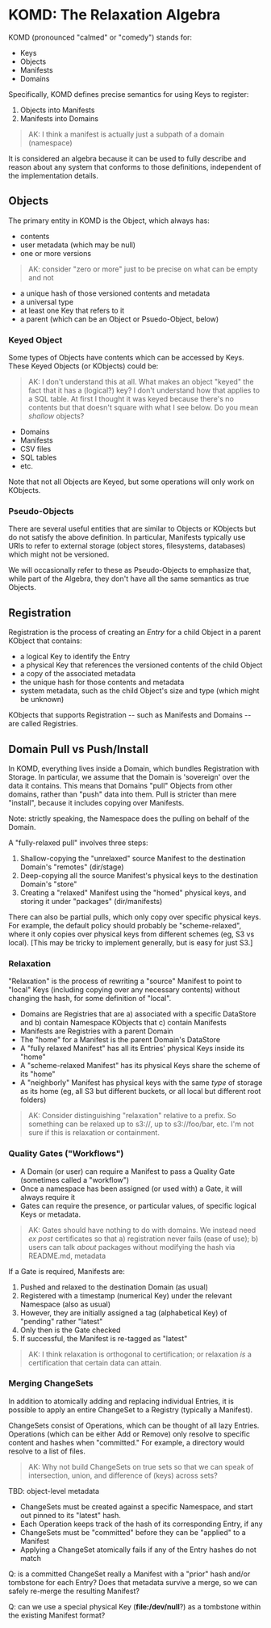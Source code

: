 # KOMD: The Relaxation Algebra

KOMD (pronounced "calmed" or "comedy") stands for:

- Keys
- Objects
- Manifests
- Domains

Specifically, KOMD defines precise semantics for using Keys to register:

1. Objects into Manifests
2. Manifests into Domains

> AK: I think a manifest is actually just a subpath of a domain (namespace)

It is considered an algebra because it can be used to fully describe and reason about
any system that conforms to those definitions, independent of the implementation details.  

## Objects

The primary entity in KOMD is the Object, which always has:

- contents
- user metadata (which may be null)
- one or more versions

> AK: consider "zero or more" just to be precise on what can be empty and not

- a unique hash of those versioned contents and metadata
- a universal type
- at least one Key that refers to it
- a parent (which can be an Object or Psuedo-Object, below)

### Keyed Object

Some types of Objects have contents which can be accessed by Keys. These Keyed Objects (or KObjects) could be:

> AK: I don't understand this at all. What makes an object "keyed" the fact that it has a (logical?) key?
> I don't understand how that applies to a SQL table.
> At first I thought it was keyed because there's no contents but that doesn't square with what I see below.
> Do you mean _shallow_ objects?

- Domains
- Manifests
- CSV files
- SQL tables
- etc.

Note that not all Objects are Keyed, but some operations will only work on KObjects.  

### Pseudo-Objects

There are several useful entities that are similar to Objects or KObjects but do not satisfy the above definition.
In particular, Manifests typically use URIs to refer to external storage (object stores, filesystems, databases)
which might not be versioned.
  
We will occasionally refer to these as Pseudo-Objects to emphasize that,
while part of the Algebra, they don't have all the same semantics as true Objects.

## Registration

Registration is the process of creating an _Entry_ for a child Object in a parent KObject that contains:

- a logical Key to identify the Entry
- a physical Key that references the versioned contents of the child Object
- a copy of the associated metadata
- the unique hash for those contents and metadata
- system metadata, such as the child Object's size and type (which might be unknown)

KObjects that supports Registration -- such as Manifests and Domains -- are called Registries.

## Domain Pull vs Push/Install

In KOMD, everything lives inside a Domain, which bundles Registration with Storage.
In particular, we assume that the Domain is 'sovereign' over the data it contains.
This means that Domains "pull" Objects from other domains, rather than "push" data into them.
Pull is stricter than mere "install", because it includes copying over Manifests.

Note: strictly speaking, the Namespace does the pulling on behalf of the Domain.

A "fully-relaxed pull" involves three steps:

1. Shallow-copying the "unrelaxed" source Manifest to the destination Domain's "remotes" (dir/stage)
2. Deep-copying all the source Manifest's physical keys to the destination Domain's "store"
3. Creating a "relaxed" Manifest using the "homed" physical keys,
   and storing it under "packages" (dir/manifests)

There can also be partial pulls, which only copy over specific physical keys.
For example, the default policy should probably be "scheme-relaxed",
where it only copies over physical keys from different schemes (eg, S3 vs local).
[This may be tricky to implement generally, but is easy for just S3.]

### Relaxation

"Relaxation" is the process of rewriting a "source" Manifest to point to "local" Keys
(including copying over any necessary contents) without changing the hash,
for some definition of "local".

- Domains are Registries that are
  a) associated with a specific DataStore and
  b) contain Namespace KObjects that
  c) contain Manifests
- Manifests are Registries with a parent Domain
- The "home" for a Manifest is the parent Domain's DataStore
- A "fully relaxed Manifest" has all its Entries' physical Keys inside its "home"
- A "scheme-relaxed Manifest" has its physical Keys share the scheme of its "home"
- A "neighborly" Manifest has physical keys with the same _type_ of storage as its home (eg, all S3 but different buckets, or all local but different root folders)

> AK: Consider distinguishing "relaxation" relative to a prefix. So something can be relaxed up to s3://,
> up to s3://foo/bar, etc.
> I'm not sure if this is relaxation or containment.

### Quality Gates ("Workflows")

- A Domain (or user) can require a Manifest to pass a Quality Gate (sometimes called a "workflow")
- Once a namespace has been assigned (or used with) a Gate, it will always require it
- Gates can require the presence, or particular values, of specific logical Keys or metadata.

> AK: Gates should have nothing to do with domains. We instead need _ex post_ certificates so that
> a) registration never fails (ease of use);
> b) users can talk _about_ packages without modifying the hash
> via README.md, metadata  

If a Gate is required, Manifests are:

1. Pushed and relaxed to the destination Domain (as usual)
2. Registered with a timestamp (numerical Key) under the relevant Namespace (also as usual)
3. However, they are initially assigned a tag (alphabetical Key) of "pending" rather "latest"
4. Only then is the Gate checked
5. If successful, the Manifest is re-tagged as "latest"

> AK: I think relaxation is orthogonal to certification; or relaxation _is_ a certification that certain
> data can attain.

### Merging ChangeSets

In addition to atomically adding and replacing individual Entries,
it is possible to apply an entire ChangeSet to a Registry (typically a Manifest).

ChangeSets consist of Operations, which can be thought of all lazy Entries.
Operations (which can be either Add or Remove) only resolve to specific content and hashes when "committed."
For example, a directory would resolve to a list of files.

> AK: Why not build ChangeSets on true sets so that we can speak of intersection, union, and difference of (keys)
> across sets?

TBD: object-level metadata

- ChangeSets must be created against a specific Namespace, and start out pinned to its "latest" hash.
- Each Operation keeps track of the hash of its corresponding Entry, if any
- ChangeSets must be "committed" before they can be "applied" to a Manifest
- Applying a ChangeSet atomically fails if any of the Entry hashes do not match

Q: is a committed ChangeSet really a Manifest with a "prior" hash and/or tombstone for each Entry?
Does that metadata survive a merge, so we can safely re-merge the resulting Manifest?

Q: can we use a special physical Key (**file:/dev/null**?) as a tombstone within the existing Manifest format?
